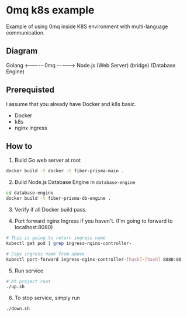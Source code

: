 # 0mq k8s example
Example of using 0mq inside K8S environment with multi-language communication.

## Diagram
   Golang <----- 0mq -----> Node.js
(Web Server)  (bridge)  (Database Engine)

## Prerequisted
I assume that you already have Docker and k8s basic.
- Docker
- k8s
- nginx ingress

## How to
1. Build Go web server at root
```bash
docker build -t docker -t fiber-prisma-main .
```

2. Build Node.js Database Engine in `database-engine`
```bash
cd database-engine
docker build -t fiber-prisma-db-engine .
```

3. Verify if all Docker build pass.

4. Port forward nginx Ingress if you haven't.
   (I'm going to forward to localhost:8080)
```bash
# This is going to return ingress name
kubectl get pod | grep ingress-nginx-controller-

# Copy ingress name from above
kubectl port-forward ingress-nginx-controller-[hash]-[hash] 8080:80
```

5. Run service
```bash
# At project root
./up.sh
```

6. To stop service, simply run
```bash
./down.sh
```

